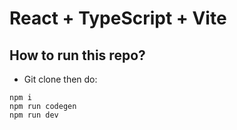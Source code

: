 # React + TypeScript + Vite

## How to run this repo?

* Git clone then do:
```
npm i
npm run codegen
npm run dev
```
